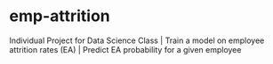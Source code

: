# emp-attrition
Individual Project for Data Science Class | Train a model on employee attrition rates (EA) | Predict EA probability for a given employee
